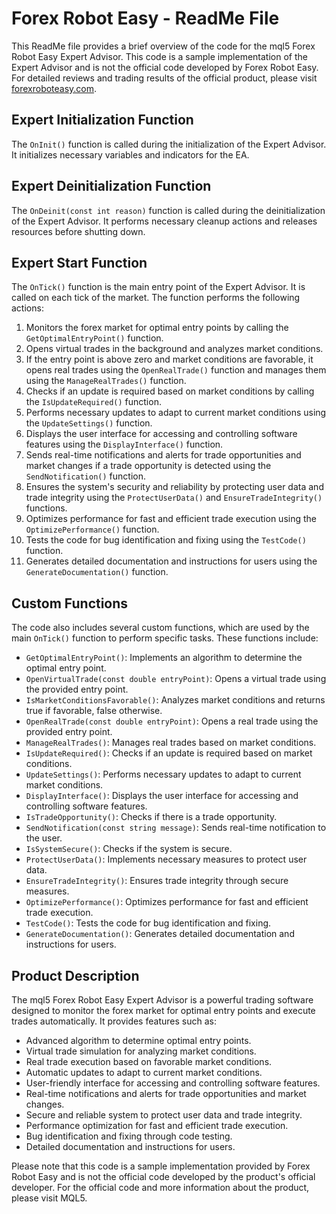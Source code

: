 # Forex Robot Easy - ReadMe File

This ReadMe file provides a brief overview of the code for the mql5 Forex Robot Easy Expert Advisor. This code is a sample implementation of the Expert Advisor and is not the official code developed by Forex Robot Easy. For detailed reviews and trading results of the official product, please visit [forexroboteasy.com](https://forexroboteasy.com/forex-robot-review/genius-assets-review-uncover-the-power-of-this-forex-software/).

## Expert Initialization Function

The `OnInit()` function is called during the initialization of the Expert Advisor. It initializes necessary variables and indicators for the EA.

## Expert Deinitialization Function

The `OnDeinit(const int reason)` function is called during the deinitialization of the Expert Advisor. It performs necessary cleanup actions and releases resources before shutting down.

## Expert Start Function

The `OnTick()` function is the main entry point of the Expert Advisor. It is called on each tick of the market. The function performs the following actions:

1. Monitors the forex market for optimal entry points by calling the `GetOptimalEntryPoint()` function.
2. Opens virtual trades in the background and analyzes market conditions.
3. If the entry point is above zero and market conditions are favorable, it opens real trades using the `OpenRealTrade()` function and manages them using the `ManageRealTrades()` function.
4. Checks if an update is required based on market conditions by calling the `IsUpdateRequired()` function.
5. Performs necessary updates to adapt to current market conditions using the `UpdateSettings()` function.
6. Displays the user interface for accessing and controlling software features using the `DisplayInterface()` function.
7. Sends real-time notifications and alerts for trade opportunities and market changes if a trade opportunity is detected using the `SendNotification()` function.
8. Ensures the system's security and reliability by protecting user data and trade integrity using the `ProtectUserData()` and `EnsureTradeIntegrity()` functions.
9. Optimizes performance for fast and efficient trade execution using the `OptimizePerformance()` function.
10. Tests the code for bug identification and fixing using the `TestCode()` function.
11. Generates detailed documentation and instructions for users using the `GenerateDocumentation()` function.

## Custom Functions

The code also includes several custom functions, which are used by the main `OnTick()` function to perform specific tasks. These functions include:

- `GetOptimalEntryPoint()`: Implements an algorithm to determine the optimal entry point.
- `OpenVirtualTrade(const double entryPoint)`: Opens a virtual trade using the provided entry point.
- `IsMarketConditionsFavorable()`: Analyzes market conditions and returns true if favorable, false otherwise.
- `OpenRealTrade(const double entryPoint)`: Opens a real trade using the provided entry point.
- `ManageRealTrades()`: Manages real trades based on market conditions.
- `IsUpdateRequired()`: Checks if an update is required based on market conditions.
- `UpdateSettings()`: Performs necessary updates to adapt to current market conditions.
- `DisplayInterface()`: Displays the user interface for accessing and controlling software features.
- `IsTradeOpportunity()`: Checks if there is a trade opportunity.
- `SendNotification(const string message)`: Sends real-time notification to the user.
- `IsSystemSecure()`: Checks if the system is secure.
- `ProtectUserData()`: Implements necessary measures to protect user data.
- `EnsureTradeIntegrity()`: Ensures trade integrity through secure measures.
- `OptimizePerformance()`: Optimizes performance for fast and efficient trade execution.
- `TestCode()`: Tests the code for bug identification and fixing.
- `GenerateDocumentation()`: Generates detailed documentation and instructions for users.

## Product Description

The mql5 Forex Robot Easy Expert Advisor is a powerful trading software designed to monitor the forex market for optimal entry points and execute trades automatically. It provides features such as:

- Advanced algorithm to determine optimal entry points.
- Virtual trade simulation for analyzing market conditions.
- Real trade execution based on favorable market conditions.
- Automatic updates to adapt to current market conditions.
- User-friendly interface for accessing and controlling software features.
- Real-time notifications and alerts for trade opportunities and market changes.
- Secure and reliable system to protect user data and trade integrity.
- Performance optimization for fast and efficient trade execution.
- Bug identification and fixing through code testing.
- Detailed documentation and instructions for users.

Please note that this code is a sample implementation provided by Forex Robot Easy and is not the official code developed by the product's official developer. For the official code and more information about the product, please visit MQL5.
